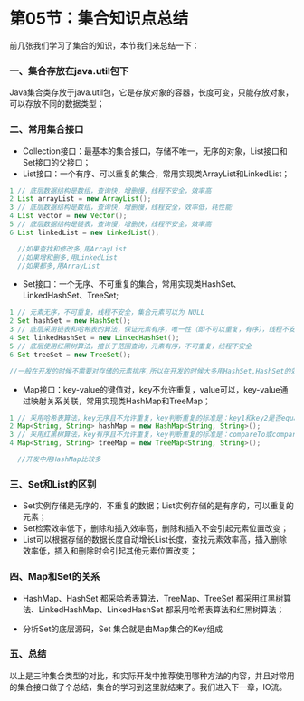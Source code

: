 # 第05节：集合知识点总结

前几张我们学习了集合的知识，本节我们来总结一下：

### 一、集合存放在java.util包下

Java集合类存放于java.util包，它是存放对象的容器，长度可变，只能存放对象，可以存放不同的数据类型；

### 二、常用集合接口

* Collection接口：最基本的集合接口，存储不唯一，无序的对象，List接口和Set接口的父接口；
* List接口：一个有序、可以重复的集合，常用实现类ArrayList和LinkedList；

```java
1 // 底层数据结构是数组，查询快，增删慢，线程不安全，效率高
2 List arrayList = new ArrayList();
3 // 底层数据结构是数组，查询快，增删慢，线程安全，效率低，耗性能
4 List vector = new Vector();
5 // 底层数据结构是链表，查询慢，增删快，线程不安全，效率高
6 List linkedList = new LinkedList();

  //如果查找和修改多,用ArrayList
  //如果增和删多,用LinkedList
  //如果都多,用ArrayList
```

* Set接口：一个无序、不可重复的集合，常用实现类HashSet、LinkedHashSet、TreeSet;

```java
1 // 元素无序，不可重复，线程不安全，集合元素可以为 NULL
2 Set hashSet = new HashSet();
3 // 底层采用链表和哈希表的算法，保证元素有序，唯一性（即不可以重复，有序），线程不安全
4 Set linkedHashSet = new LinkedHashSet();
5 // 底层使用红黑树算法，擅长于范围查询，元素有序，不可重复，线程不安全
6 Set treeSet = new TreeSet();

//一般在开发的时候不需要对存储的元素排序,所以在开发的时候大多用HashSet,HashSet的效率比较高.TreeSet在面试的时候比较多
```

* Map接口：key-value的键值对，key不允许重复，value可以，key-value通过映射关系关联，常用实现类HashMap和TreeMap；

```java
1 // 采用哈希表算法，key无序且不允许重复，key判断重复的标准是：key1和key2是否equals为true，并且hashCode相等 
2 Map<String, String> hashMap = new HashMap<String, String>();
3 // 采用红黑树算法，key有序且不允许重复，key判断重复的标准是：compareTo或compare返回值是否为0
4 Map<String, String> treeMap = new TreeMap<String, String>();

  //开发中用HashMap比较多
```

### 三、Set和List的区别

* Set实例存储是无序的，不重复的数据；List实例存储的是有序的，可以重复的元素；
* Set检索效率低下，删除和插入效率高，删除和插入不会引起元素位置改变；
* List可以根据存储的数据长度自动增长List长度，查找元素效率高，插入删除效率低，插入和删除时会引起其他元素位置改变；

### 四、Map和Set的关系

* HashMap、HashSet 都采哈希表算法，TreeMap、TreeSet 都采用红黑树算法、LinkedHashMap、LinkedHashSet 都采用哈希表算法和红黑树算法；

* 分析Set的底层源码，Set 集合就是由Map集合的Key组成

### 五、总结

以上是三种集合类型的对比，和实际开发中推荐使用哪种方法的内容，并且对常用的集合接口做了个总结，集合的学习到这里就结束了。我们进入下一章，IO流。

